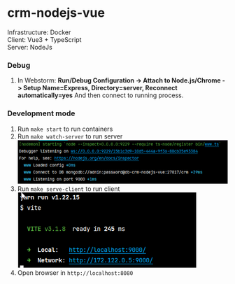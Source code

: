# crm-nodejs-vue

Infrastructure: Docker  
Client: Vue3 + TypeScript  
Server: NodeJs  

### Debug
1. In Webstorm: **Run/Debug Configuration -> Attach to
   Node.js/Chrome -> Setup Name=Express, Directory=server, 
   Reconnect automatically=yes** And then connect to
   running process.

### Development mode
1. Run `make start` to run containers
2. Run `make watch-server` to run server
![img.png](/doc/pics/start-server.png)
3. Run `make serve-client` to run client
![img_1.png](/doc/pics/start-client.png)
4. Open browser in `http://localhost:8080`
